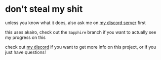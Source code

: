 # don't steal my shit

unless you know what it does, also ask me on [my discord server](https://discord.gg/uUaGtMVkhD) first

this uses akairo, check out the `Sapphire` branch if you want to actually see my progress on this

check out [my discord](https://discord.gg/uUaGtMVkhD) if you want to get more info on this project, or if you just have questions!